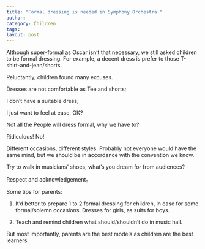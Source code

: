 ```yaml
---
title: "Formal dressing is needed in Symphony Orchestra."
author:
category: Children
tags: 
layout: post
---
```

Although super-formal as Oscar isn’t that necessary, we still asked children to be formal dressing. For example, a decent dress is prefer to those T-shirt-and-jean/shorts. 

Reluctantly, children found many excuses.

Dresses are not comfortable as Tee and shorts;

I don’t have a suitable dress;

I just want to feel at ease, OK?

Not all the People will dress formal, why we have to?

Ridiculous! No!

Different occasions, different styles. Probably not everyone would have the same mind, but we should be in accordance with the convention we know.

Try to walk in musicians’ shoes, what’s you dream for from audiences?

Respect and acknowledgement。

Some tips for parents:

1. It’d better to prepare 1 to 2 formal dressing for children, in case for some formal/solemn occasions. Dresses for girls, as suits for boys.

2. Teach and remind children what should/shouldn’t do in music hall. 

But most importantly, parents are the best models as children are the best learners. 

